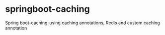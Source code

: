 # springboot-caching
Spring boot-caching-using caching annotations, Redis and custom caching annotation
